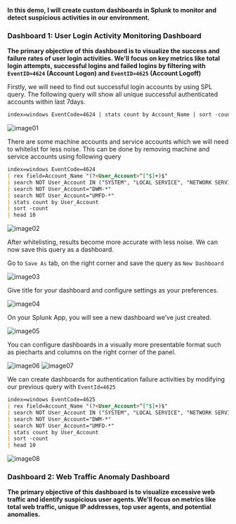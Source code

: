 **In this demo, I will create custom dashboards in Splunk to monitor and detect suspicious activities in our environment.**

### Dashboard 1: User Login Activity Monitoring Dashboard

**The primary objective of this dashboard is to visualize the success and failure rates of user login activities. We'll focus on key metrics like total login attempts, successful logins and failed logins by filtering with `EventID=4624` (Account Logon) and `EventID=4625` (Account Logoff)**

Firstly, we will need to find out successful login accounts by using SPL query. The following query will show all unique successful authenticated accounts within last 7days.

```markdown
index=windows EventCode=4624 | stats count by Account_Name | sort -count
```

![image01](https://github.com/user-attachments/assets/8ffdf3a3-4b39-4f35-88e5-dd0c3352ab87)

There are some machine accounts and service accounts which we will need to whitelist for less noise. This can be done by removing machine and service accounts using following query

```markdown
index=windows EventCode=4624
| rex field=Account_Name "(?<User_Account>^[^$]+)$"
| search NOT User_Account IN ("SYSTEM", "LOCAL SERVICE", "NETWORK SERVICE", "-")
| search NOT User_Account="DWM-*"
| search NOT User_Account="UMFD-*"
| stats count by User_Account
| sort -count
| head 10
```

![image02](https://github.com/user-attachments/assets/2514dc34-4f22-4dd5-b45a-6632ee0c1431)

After whitelisting, results become more accurate with less noise. We can now save this query as a dashboard. 

Go to `Save As` tab, on the right corner and save the query as `New Dashboard`

![image03](https://github.com/user-attachments/assets/5d9bda1f-176c-4f71-be05-aac8e5f266c4)

Give title for your dashboard and configure settings as your preferences.

![image04](https://github.com/user-attachments/assets/848ba398-e52a-406e-8805-532e3bfa61a0)

On your Splunk App, you will see a new dashboard we’ve just created.

![image05](https://github.com/user-attachments/assets/ae6bb38d-141e-45ef-a375-5fd571b96244)

You can configure dashboards in a visually more presentable format such as piecharts and columns on the right corner of the panel.

![image06](https://github.com/user-attachments/assets/78f80f97-0ca6-4b7f-a26f-372f400aaba8)
![image07](https://github.com/user-attachments/assets/dd864a82-d4c4-498c-ab40-a59f198094e9)

We can create dashboards for authentication failure activities by modifying our previous query with `EventId=4625` 

```markdown
index=windows EventCode=4625
| rex field=Account_Name "(?<User_Account>^[^$]+)$"
| search NOT User_Account IN ("SYSTEM", "LOCAL SERVICE", "NETWORK SERVICE", "-")
| search NOT User_Account="DWM-*"
| search NOT User_Account="UMFD-*"
| stats count by User_Account
| sort -count
| head 10
```
![image08](https://github.com/user-attachments/assets/d2de279b-0aca-4464-ae69-546fac278b38)

### Dashboard 2: Web Traffic Anomaly Dashboard

**The primary objective of this dashboard is to visualize excessive web traffic and identify suspicious user agents. We'll focus on metrics like total web traffic, unique IP addresses, top user agents, and potential anomalies.**
